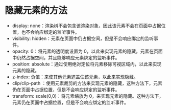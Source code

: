 # 隐藏元素的方法

- display: none：渲染树不会包含该渲染对象，因此该元素不会在页面中占据位置，也不会响应绑定的监听事件。
- visibility: hidden：元素在页面中仍占据空间，但是不会响应绑定的监听事件。
- opacity: 0：将元素的透明度设置为 0，以此来实现元素的隐藏。元素在页面中仍然占据空间，并且能够响应元素绑定的监听事件。
- position: absolute：通过使用绝对定位将元素移除可视区域内，以此来实现元素的隐藏。
- z-index: 负值：来使其他元素遮盖住该元素，以此来实现隐藏。
- clip/clip-path ：使用元素裁剪的方法来实现元素的隐藏，这种方法下，元素仍在页面中占据位置，但是不会响应绑定的监听事件。
- transform: scale(0,0)：将元素缩放为 0，来实现元素的隐藏。这种方法下，元素仍在页面中占据位置，但是不会响应绑定的监听事件。
